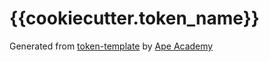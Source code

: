 # {{cookiecutter.token_name}}

Generated from [token-template](https://github.com/ApeAcademy/token-template) by [Ape Academy](https://academy.apeworx.io)
